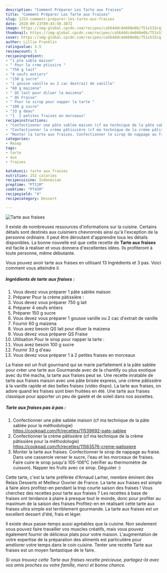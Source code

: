 ```yaml
---
description: "Comment Préparer Les Tarte aux fraises"
title: "Comment Préparer Les Tarte aux fraises"
slug: 1253-comment-preparer-les-tarte-aux-fraises
date: 2020-09-23T09:43:50.387Z
image: https://img-global.cpcdn.com/recipes/ca564ddcde660e0b/751x532cq70/tarte-aux-fraises-photo-principale-de-la-recette.jpg
thumbnail: https://img-global.cpcdn.com/recipes/ca564ddcde660e0b/751x532cq70/tarte-aux-fraises-photo-principale-de-la-recette.jpg
cover: https://img-global.cpcdn.com/recipes/ca564ddcde660e0b/751x532cq70/tarte-aux-fraises-photo-principale-de-la-recette.jpg
author: Lillie Franklin
ratingvalue: 3.5
reviewcount: 5
recipeingredient:
- "1 pte sable maison"
- " Pour la crme ptissire "
- "750 g lait"
- "4 oeufs entiers"
- "150 g sucre"
- "1 gousse vanille ou 2 cac dextrait de vanille"
- "60 g maizena"
- " QS lait pour diluer la maizena"
- " QS Fraise"
- " Pour le sirop pour napper la tarte "
- "100 g sucre"
- "33 g deau"
- "1  2 petites fraises en morceaux"
recipeinstructions:
- "Confectionner une pâte sablée maison (cf ma technique de la pâte sablée pour la méthodologie) https://cookpad.com/fr/recettes/11539692-pate-sablee"
- "Confectionner la crème pâtissière (cf ma technique de la crème pâtissière pour la méthodologie) https://cookpad.com/fr/recettes/11563576-creme-patissiere"
- "Monter la tarte aux fraises. Confectionner le sirop de nappage au fraise. Dans une casserole verser le sucre, l&#39;eau et les morceaux de fraises. Faire cuire le sirop jusqu&#39;à 105-106°C (vérifier au thermomètre de cuisson). Napper les fruits avec ce sirop. Déguster :)"
categories:
- Resep
tags:
- tarte
- aux
- fraises

katakunci: tarte aux fraises 
nutrition: 252 calories
recipecuisine: Indonesian
preptime: "PT11M"
cooktime: "PT45M"
recipeyield: "4"
recipecategory: Dessert

---
```



![Tarte aux fraises](https://img-global.cpcdn.com/recipes/ca564ddcde660e0b/751x532cq70/tarte-aux-fraises-photo-principale-de-la-recette.jpg)

Il existe de nombreuses ressources d'informations sur la cuisine. Certains détails sont destinés aux cuisiniers chevronnés ainsi qu'à l'exception de la personne ordinaire. Il peut être déroutant d'apprendre tous les détails disponibles. La bonne nouvelle est que cette recette de <strong> Tarte aux fraises </strong> est facile à réaliser et vous donnera d'excellentes idées. Ils profiteront à toute personne, même débutante.

<!--inarticleads1-->

Vous pouvez avoir tarte aux fraises en utilisant 13 Ingrédients et 3 pas. Voici comment vous atteindre il.

##### Ingrédients de tarte aux fraises :

1. Vous devez vous préparer 1 pâte sablée maison
1. Préparer  Pour la crème pâtissière :
1. Vous devez vous préparer 750 g lait
1. Préparer 4 oeufs entiers
1. Préparer 150 g sucre
1. Vous devez vous préparer 1 gousse vanille ou 2 cac d&#39;extrait de vanille
1. Fournir 60 g maizena
1. Vous avez besoin  QS lait pour diluer la maizena
1. Vous devez vous préparer  QS Fraise
1. Utilisation  Pour le sirop pour napper la tarte :
1. Vous avez besoin 100 g sucre
1. Fournir 33 g d&#39;eau
1. Vous devez vous préparer 1 à 2 petites fraises en morceaux


La fraise est un fruit gourmand qui se marie parfaitement à la pâte sablée pour créer une tarte aux Gourmande avec de la chantilly ou plus exotique avec du thé macha, la tarte aux fraises peut se. Une recette inratable de tarte aux fraises maison avec une pâte brisée express, une crème pâtissière à la vanille rapide et des belles fraises (vidéo dispo). La tarte aux fraises, on adore quand les fraises sont bien fruitées en été. Une tarte aux fraises classique pour apporter un peu de gaieté et de soleil dans nos assiettes. 

<!--inarticleads2-->

##### Tarte aux fraises pas à pas :

1. Confectionner une pâte sablée maison (cf ma technique de la pâte sablée pour la méthodologie) https://cookpad.com/fr/recettes/11539692-pate-sablee
1. Confectionner la crème pâtissière (cf ma technique de la crème pâtissière pour la méthodologie) https://cookpad.com/fr/recettes/11563576-creme-patissiere
1. Monter la tarte aux fraises. Confectionner le sirop de nappage au fraise. Dans une casserole verser le sucre, l&#39;eau et les morceaux de fraises. Faire cuire le sirop jusqu&#39;à 105-106°C (vérifier au thermomètre de cuisson). Napper les fruits avec ce sirop. Déguster :)


Cette tarte, c&#39;est la tarte préférée d&#39;Arnaud Larher, membre éminent des Relais Desserts et Meilleur Ouvrier de France. La tarte aux fraises est simple à faire alors profitez-en pendant la trop courte saison des fraises ! Vous cherchez des recettes pour tarte aux fraises ? Les recettes à base de fraises ont tendance à plaire à presque tout le monde, donc pour profiter au maximum de la saison des fraises Profitez-en en réalisant cette tarte aux fraises ultra simple est terriblement gourmande. La tarte aux fraises est un excellent dessert d&#39;été, frais et léger. 

<!--inarticleads1-->

<p>
Il existe deux passe-temps aussi agréables que la cuisine. Non seulement vous pouvez faire travailler vos muscles créatifs, mais vous pouvez également fournir de délicieux plats pour votre maison. L'augmentation de votre expertise de la préparation des aliments est particulière pour améliorer votre temps dans le coin cuisine. Tenter une recette Tarte aux fraises est un moyen fantastique de le faire.
</p>

<p>
<i>Si vous trouvez cette Tarte aux fraises recette précieuse, partagez-la avec vos amis proches ou votre famille, merci et bonne chance.</i>
</p>
